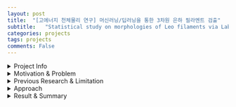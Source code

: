 ```yaml
---
layout: post
title:  "[고에너지 천체물리 연구] 머신러닝/딥러닝을 통한 3차원 은하 필라멘트 검출"
subtitle:   "Statistical study on morphologies of Leo filaments via Label spreading"
categories: projects
tags: projects
comments: False
---
```


<details>    
<summary> Project Info  </summary>
<div markdown="1"> 

<br/>

<!-- ### 머신러닝/딥러닝을 통한 3차원 거대우주구조 데이터상의 은하 필라멘트 검출  -->
- **기간:** 19.09 ~ 21.02 (1년 6개월)
- **주관 기관:** 고에너지 천체물리 연구센터 (CHEA, Center for High Energy Astrophysics)
- **주관 부처:** 한국연구재단 선도연구센터
- **사용 언어** : Python, MATLAB, Scikit-learn, Tensorflow-Keras
- **기여 및 결과**:
    1. 머신러닝 / 딥러닝을 통한 3차원 거대우주구조에서 은하 필라멘트 검출
        - 해외 초청발표: Joint Australian and Korean Contributions to the SKA meeting (2020)
        - 국내 발표: 4th CHEA workshop (2020)
    2. 상대론적 유체역학 코드 병렬화
        - SCI논문 제출 준비: The Astrophysics Journal(ApJ) (~2021.05)

![filament project](https://swha0105.github.io/assets/projects/filament/filament_project.png)

<br/>

</div>
</details> 


<details>    
<summary> Motivation & Problem  </summary>
<div markdown="1"> 

## Motivation

|![LSS example](https://swha0105.github.io/assets/projects/filament/LSS_example.JPG)
|:--:| 
| LSS example,  1. Sloan sky survey(left),  2. [그림 출처](https://arxiv.org/pdf/1803.11156.pdf)(right) |

현재 인류가 관측 할 수 있는 가장 큰 우주를 보았을 때, 우주에 존재하는 물질 들은 균등하게 분포해있지 않고 특정한 구조를 가지며 분포 해있다.  
전체 우주의 물질분포와 그 구조를 **거대우주구조 (LSS, Large Scale Structure of the Universe)**라고 하며 이 거대우주구조에는 `Galaxy of Clusters`, `Galaxy of Filaments`, `Wall`, `Void` 의 구조가 존재한다.

- Galaxy of Clusters: 구형으로, 다른 구조들에 비해 온도와 밀도가 월등히 높다.

- **`Galaxy of Filaments`**: 3차원상에서 **원통형**이며 온도와 밀도가 상대적으로 Wall 보다 높다

- **`Wall`** :3차원상에서 **평면구조**이며 온도와 밀도가 상대적으로 Filament 보다 낮다

- Void: 매우 낮은 밀도와 온도를 가지고 있다.

이 중 **`Galaxy of Filament`** (이하 `Filament`)는 우주 전체 물질 질량의 50%를 차지하지만 부피는 6%를 차지하는 구조로서 우주의 물질들이 굉장히 밀집되어 있어 흥미로운 물리현상들이 많이 일어나는 곳이다. [참조 논문](https://academic.oup.com/mnras/article/441/4/2923/1213214)   

따라서, `Filament`를 Identification 하는 문제는 천체물리학계에서 많은 시도가 있고 난제로 속한다. 

![Filament in LSS](https://swha0105.github.io/assets/projects/filament/filament_mass.png)

<br/>

## Problem:

하지만 이 **Filament**는 **Wall**과 구분하기 힘든 성질이 있는데 이유는 다음과 같다.

1. 밀도, 온도와 같은 Filament와 Wall를 나누는 **물리적 기준의 부재**
2. 기하학적 정보 수치화의 어려움
3. 주변 배경(Cluster) 마다 기준이 다름.  

Filament와 Wall은 Cluster 구조 주변에 존재하며, 기하학적으로 **Filament는 3차원 공간상 원기둥, Wall은 평면 구조**를 띈다.   
하지만 Filament와 Wall은 구분할 수 있는 물리적인 기준이 없고, 따라서 이를 구분하기 위해 3차원 상 기하학적 패턴, 물리량, 시뮬레이션 환경 등 **모든 것을 고려해 종합적인 판단을 내린다.**  
    
여기서 가장 문제가 되는 점은 **Filament와 Wall이 존재하는 배경에 따라 물리적 기준과 기하학적 기준이 변한다는 점이다.**

<br/>  

이 문제를 풀기 위해 우리가 힌트를 얻은 지점은 다음과 같다.

1. 절대적인 기준을 찾는 방향 보다는 주변 배경(Cluster) 맞게 기준을 각각 생성한다
2. Cluster와 Void는 물리적으로 구분이 가능하다.
3. Filament는 Cluster와, Wall은 Void에 상대적으로 조금 더 연관성이 있다. 
4. 기하학적 정보를 수치화 하여 물리적 정보와 함께 쓴다.

이러한 접근을 위해 **Machine Learning** 의  **Label spreading** 을 사용하였다.  
특히, Cluster와 Void는 물리적으로 구분이 가능하기에 이를 `Label`로 사용할 수 있음을 알고 Semi-supervised learning 접근을 하였다.  

이를 통해 우리는 특히 `Filament`의 **`Curvature`** 를 계산을 하였다. 실제 관측데이터에서는 Curvature가 큰 Highly curved Filament가 많이 나오지만 시뮬레이션 데이터 상 아직까지 보고 된 바가 없음으로 ML을 통한 Filament Identification이 모든 데이터에 성공적으로 적용할 수 있다면 무수히 많은 Filament들의 통계값을 통해 Highly curved Filament의 존재 유무와 존재 확률을 통계적으로 접근 할 수 있기 때문에 Identification 후 Curvature 계산에 집중하였다.   

데이터는 본 [논문](https://ui.adsabs.harvard.edu/abs/1993ApJ...414....1R/abstract) 에 언급된 코드를 (Fortran) 이용해 계산된 데이터를 이용하였다.    
Size: 32GB x 8    
Format: Binary (3차원)


<br/>

</div>
</details> 



<details>    
<summary> Previous Research & Limitation  </summary>
<div markdown="1"> 

## Previous Research

기존의 연구들은,  물리학적 정보를 사용하지 않고 기하학적 정보들만으로 `Filament` 와 `Wall` 을 구분하는 시도를 하였다. 

1.  3차원 밀도공간에서 [Hessian Matrix](https://en.wikipedia.org/wiki/Hessian_matrix) 의 Eigenvalue를 계산해 **Shape strength** 를 구성하는 방법이 있다. 각각의 **Shape Stength** 는 특정 포인트에서의 주변 밀도의 구조를 고려해 **구, 원기둥, 평면** 정도 를 나타낸다. **Shape Strength**를 이용해 `Filament` 와 `Wall`의 후보군을 찾아낸 뒤, 알려진 물리량과 함께 `Filament`를 판단한다 ([논문 1](https://arxiv.org/abs/1401.7866), [논문 2](https://arxiv.org/abs/1209.2043))\

    <p float="center">
        <img src="https://swha0105.github.io/assets/projects/filament/signature_equation.png" width="400"/> 
    </p>
    Eq 1. Shape Strength. for each lambda means Eigenvalue of Hessian Matrix 
<br/>

2. 위상수학에서 사용되는 [Morse Theory](https://en.wikipedia.org/wiki/Morse_theory)를 이용하여 3차원 공간의 밀도분포에서 가장 안정화된 Saddle point들을 찾아 이를 잇는 선을 찾아내여 `Filament` 를 정의하는 것이다. 오픈소스 코드로 배포가 되어있으나 현재 우리가 사용하는 데이터 형태와 호환이 불가능하다.
[논문 1](https://academic.oup.com/mnras/article/414/1/350/1090746?searchresult=1)
<br/>
<br/>


## Limitation

기존 연구에서 기하학적 정보를 수치화를 하여 Filament를 식별을 하였다.  
이 방법의 문제점은 크게 2가지가 있는데.

1. 물리량과 기하학적 정보의 단위가 달라 각각의 정보만 사용하고 유기적으로 분석하지 못하였다.
2. 주변 배경(Cluster)에 따라 변하는 Filament와 Wall의 정보를 전혀 담지 못하였다.

물리량과 기하학적 정보를 동시에 사용하지 못하여, 신호가 약하거나 애매한 Filament인 경우 식별을 하지 못하였다.  
또한 주변 배경과 관계없이 절대적인 기준을 찾는 시도는 다른 시뮬레이션 데이터 셋으로 확장 불가능하였다.  


따라서, 우리의 목표는 **전문가의 개입 없이, 데이터에 의존성없이, 주변 배경과 상대적인 Criteria 각각 생성하여 데이터에 대한 Bias와 상관없이 Filament를 식별하는 것이다.**

<br/>

</div>
</details> 


<details>    
<summary> Approach  </summary>
<div markdown="1"> 
 

 
### 1. **Gaussian Pyramid를 통한 데이터 압축**  -> [code](https://github.com/swha0105/Filament_Project/blob/main/pyramid.py) 
> `Filament` 와 `Wall`은 `Cluster`주변에 존재하기 때문에 데이터를 `Cluster` 주변 40~45Mpc/h 의 크기로 Crop하였다.  Crop을 한 데이터들도 크기가 250~300Mb 하기 때문에 ML/DL에 사용하기 적합하지 않았다. 따라서 Gaussian Pyramid 알고리즘을 2번 적용해 데이터를 압축하였다. 이 과정에서 기하학적 정보가 손실 되지 않았는지 체크하였고 아래 그림과 같이 확인 하였다
<br/><br/>
![Gaussian example](https://swha0105.github.io/assets/projects/filament/Cluster_dens.png)
<br/>
<br/>


### 2. **GPU 병렬화를 통한 Signature 및 Shape strength계산** -> [code](https://github.com/swha0105/Filament_Project/blob/main/gpu_signature.py) 
> 기존 연구방법을 참고하여 기하학적 정보를 **Shape Signature**를 계산하여 사용하기로 하였다. 
**Shape Signature**는 밀도 데이터의 **Hessian Matrix**를 구성하여 **Eigenvalue**를 계산하고 [논문](https://arxiv.org/abs/1401.7866)에 나온대로 적절히 조합하여 **Shape Strength**을 계산한다.  
이는 주변의 밀도분포를 고려하여 특정 포인트가 어떤 형태를 띄고 있는지 숫자로 나타내준다. 이 과정은 매우 큰 계산자원을 필요로 하기에 **GPU를 이용한 가속화**를 하여 CPU로 처리했을때에 비해 약 10~100배 정도 빠른속도를 구현하였다. 
<br/><br/>
![Signature visualization](https://swha0105.github.io/assets/projects/filament//signature_visual.JPG)  
왼쪽 위부터 시계방향으로 `Density`, `Filament signature`, `Wall signature`, `Cluster signature`를 나타낸다. 
<br/>
<br/>

 
### 3. **Label Spreading을 통한 Filament 식별** -> [code](https://github.com/swha0105/Filament_Project/blob/main/label_spreading_v2.py) 
### [Label spreading에 대한 포스팅](https://swha0105.github.io/_posts/2021-01-21-ML_DL-Label_Spreading.markdown)  
>**Label spreading**은 개수가 적지만 확실한 Label를 통해 Unlabeled 데이터에 Label을 지정 알고리즘으로 **Semi-supervised Learning** 중 하나 이다.    
거대우주구조 4가지 구조중 `Cluster`와 `Void`는 물리량으로 정확히 정의가 된다.   
또한, `Filament`는 `Cluster`와, `Wall`은 `Void`와 물리량 및 기하학적으로 비슷한 특성을 가진다.  이를 이용해 `Cluster`와 `Void`를 X-ray 및 온도를 이용하여 정확히 정의 한 뒤 이를 **Label**로 가정한다. Label의 **기하학적 정보와 물리량들**을 이용해 Unlabeled 데이터 안에 존재하는`Filament`와 `Wall`에 대한 **Classification**을 시도 한다.<br/><br/>
![Gaussian example](https://swha0105.github.io/assets/projects/filament/label_spreading_example.JPG)
<br/>
왼쪽 그림은 밀도, 오른쪽 그림은 Label spreading이후 `Filament` Classification 된 부분을 의미한다.   
<br/>
<br/>



### 4. **MATLAB을 통한 후처리 및 DFS를 통한 Filament 개별화** -> [Skeleton code](https://github.com/swha0105/Filament_Project/blob/main/ref/matlab/skeleton.m), [DFS code](https://github.com/swha0105/Filament_Project/blob/main/find_filament_v2.py)
> 식별된 Filament를 개별화 위해 MATLAB의 `3D Volumetric Image Processing`을 이용해 **Skeletonized**를 하였다.
<br/><br/>
![Skeleton example](https://swha0105.github.io/assets/projects/filament//Skeletonization.png)
<br/>
Skeletonized된 데이터를 이용하여 Python의 모듈 `Networkx`을 이용해 **Graph** 화 하여 **DFS** 개념을 활용해 Cluster 중심에서 부터 Filament가 끝나는 지점까지 길찾기를 하여 필라멘트 개별화를 하였다.

</div>
</details> 


<details>    
<summary> Result & Summary </summary>
<div markdown="1"> 


### 총 40개정도의 cluster에서 segmentation된 105개의 Filament에 대한 물리량들을 구해보았다.  

### **1. Linear density**
먼저, Filament가 잘 segmentation 되었는지 확인하기 위해 구해 볼수 있는 **Linear density**를 구해보았다. 기존 논문들과 10배 가량 차이를 보았지만, 이는 시뮬레이션 환경에서 `암흑물질`을 고려 여부의 차이로 나타나는 것으로 이를 보정하면 충분히 **reliable한 결과**라고 판단 하였다.
<br/>
![Linear Density](https://swha0105.github.io/assets/projects/filament//linear_density.png)
왼쪽은 [기존 논문](https://arxiv.org/abs/1401.7866)의 Linear density이고 오른쪽은 우리가 계산한 Filamnet Linear density의 평균을 나타낸다.  

### **2. Curvature**
Filament가 제대로 식별이 됐다고 판단이 되었으므로 우리의 목적인 **Curvature**를 계산해보기로 하였다. 

3차원상에서 Curvature를 계산하는 수식은 아래와 같다.
![Curvature](https://swha0105.github.io/assets/projects/filament//curvature_equation.png)

총 105개의 Filament의 Mean Curvature, Max Curvature를 구하였고 히스토그램으로 나타내었다.

![Curvature_statistics](https://swha0105.github.io/assets/projects/filament//curvature.png)

위의 데이터를 분석하면 우리가 찾던 Highly curved filament (Curvature > 0.4) 가 존재한다. 하지만 105개중 2개 존재함으로 통계적으로 유효하기 위해 좀 더 많은 데이터가 필요할것으로 보인다.


어떤 필라멘트들이 Highly curvature를 가지는지 알아보기 위해 Length와 함께 데이터를 구성해보았다.

![Curvature_statistics](https://swha0105.github.io/assets/projects/filament//curvature_length.png)

15~20 Mpc/h 의 길이를 가지는 Filament들이 Highly curvature를 가지는 것으로 보였다. 하지만 앞서 언급 했듯이 통계적으로 분석하기 위해 좀 더 많은 데이터가 필요할것으로 보인다.

<br/>

위와 같은 일련의 과정으로 Machine Learning을 도입하여 Large Scale Structure of the universe에서의 Galaxy of Filament를 segmentation 및 Identification하는 작업을 하였다.

결론적으로, Filament를 segmentation 하는 작업은 성공하였으나, 이를 과학적인 결과와 연관시키고 결과가 논문화가 되러면 좀 더 많은 데이터가 필요로 할 것으로 판단이 된다 (Highly curved filament problem). 이 데이터는 굉장히 cost가 비싼 데이터로 하나를 생성하는데 있어 3~4개월이 걸릴 예정이다.

Code works은 끝났으니, 데이터가 생성되는대로 좀 더 테스트를 할 예정이다.




### reference
[1] [https://aip.scitation.org/doi/pdf/10.1063/1.3382336](https://aip.scitation.org/doi/pdf/10.1063/1.3382336)

[2] [https://arxiv.org/abs/1209.2043](https://arxiv.org/abs/1209.2043)

[3] [https://www.semanticscholar.org/paper/A-machine-learning-approach-to-galaxy-LSS-I.-on-Hui-Aragon-Calvo/3376717081ed443ca09c689a261717a3a3675511](https://www.semanticscholar.org/paper/A-machine-learning-approach-to-galaxy-LSS-I.-on-Hui-Aragon-Calvo/3376717081ed443ca09c689a261717a3a3675511)

[4] [https://academic.oup.com/mnras/article/414/1/350/1090746?searchresult=1](https://academic.oup.com/mnras/article/414/1/350/1090746?searchresult=1)

[5] [https://arxiv.org/abs/1611.00437](https://arxiv.org/abs/1611.00437)

[6] [https://arxiv.org/abs/1401.7866](https://arxiv.org/abs/1401.7866)

</div>
</details> 

